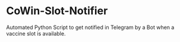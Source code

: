 # CoWin-Slot-Notifier
Automated Python Script to get notified in Telegram by a Bot when a vaccine slot is available.
